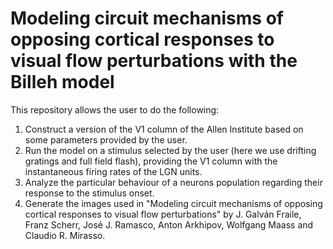 # Modeling circuit mechanisms of opposing cortical responses to visual flow perturbations with the Billeh model
This repository allows the user to do the following:
1) Construct a version of the V1 column of the Allen Institute based on some parameters provided by the user.
2) Run the model on a stimulus selected by the user (here we use drifting gratings and full field flash), providing the V1 column with the instantaneous firing rates of the LGN units.
3) Analyze the particular behaviour of a neurons population regarding their response to the stimulus onset.
4) Generate the images used in "Modeling circuit mechanisms of opposing cortical responses to visual flow perturbations" by J. Galván Fraile, Franz Scherr, José J. Ramasco, Anton Arkhipov, Wolfgang Maass and Claudio R. Mirasso.
